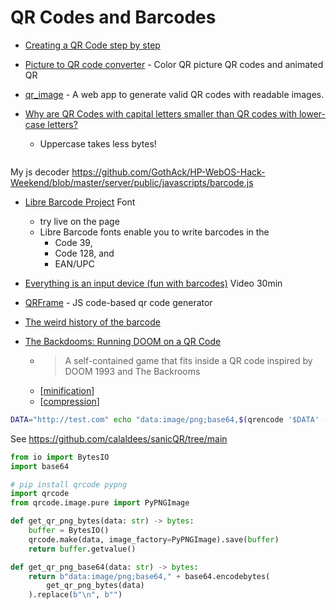 QR Codes and Barcodes
=====================


* [Creating a QR Code step by step](https://www.nayuki.io/page/creating-a-qr-code-step-by-step)
* [Picture to QR code converter](https://www.qrpicture.com/) - Color QR picture QR codes and animated QR
* [qr_image](https://github.com/HughChen/qr_image) -  A web app to generate valid QR codes with readable images. 

* [Why are QR Codes with capital letters smaller than QR codes with lower-case letters?](https://shkspr.mobi/blog/2025/02/why-are-qr-codes-with-capital-letters-smaller-than-qr-codes-with-lower-case-letters/)
    * Uppercase takes less bytes!

```

```

My js decoder
https://github.com/GothAck/HP-WebOS-Hack-Weekend/blob/master/server/public/javascripts/barcode.js

* [Libre Barcode Project](https://graphicore.github.io/librebarcode/) Font
    * try live on the page
    * Libre Barcode fonts enable you to write barcodes in the
        * Code 39,
        * Code 128, and
        * EAN/UPC


* [Everything is an input device (fun with barcodes)](https://media.ccc.de/v/mch2022-254-everything-is-an-input-device-fun-with-barcodes-) Video 30min

* [QRFrame](https://github.com/zhengkyl/qrframe) - JS code-based qr code generator

* [The weird history of the barcode](https://www.bbc.com/future/article/20241018-barcodes-at-75-how-black-and-white-lines-went-into-space-and-stoked-fears-of-the-antichrist)

* [The Backdooms: Running DOOM on a QR Code](https://github.com/Kuberwastaken/backdooms/tree/main)
    * > A self-contained game that fits inside a QR code inspired by DOOM 1993 and The Backrooms
    * [[minification]]
    * [[compression]]


```bash
DATA="http://test.com" echo "data:image/png;base64,$(qrencode '$DATA' -o - | base64)"
```
See https://github.com/calaldees/sanicQR/tree/main
```python
from io import BytesIO
import base64

# pip install qrcode pypng
import qrcode
from qrcode.image.pure import PyPNGImage

def get_qr_png_bytes(data: str) -> bytes:
    buffer = BytesIO()
    qrcode.make(data, image_factory=PyPNGImage).save(buffer)
    return buffer.getvalue()

def get_qr_png_base64(data: str) -> bytes:
    return b"data:image/png;base64," + base64.encodebytes(
        get_qr_png_bytes(data)
    ).replace(b"\n", b"")
```

[//begin]: # "Autogenerated link references for markdown compatibility"
[minification]: minification.md "Minification"
[compression]: compression.md "Compression"
[//end]: # "Autogenerated link references"
